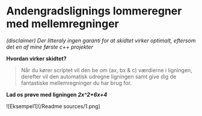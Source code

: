 # Andengradslignings lommeregner med mellemregninger

*_(disclaimer)_*
_Der litteraly ingen garanti for at skidtet virker optimalt, eftersom det en af mine første c++ projekter_

**Hvordan virker skidtet?**

> Når du kører scriptet vil den be om (ax, bx & c) værdierne i ligningen,
derefter vil den automatisk udregne ligningen samt give dig de fantastiske mellemregninger du har brug for.


**Lad os prøve med ligningen _2x^2+6x+4_**

![Eksempel1](/Readme sources/1.png)
